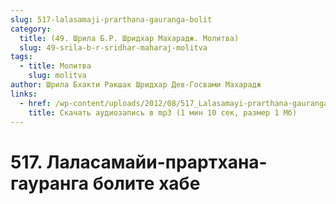 ```yaml
---
slug: 517-lalasamaji-prarthana-gauranga-bolit
category:
  title: (49. Шрила Б.Р. Шридхар Махарадж. Молитва)
  slug: 49-srila-b-r-sridhar-maharaj-molitva
tags:
  - title: Молитва
    slug: molitva
author: Шрила Бхакти Ракшак Шридхар Дев-Госвами Махарадж
links:
  - href: /wp-content/uploads/2012/08/517_Lalasamayi-prarthana-gauranga-bolite-habe.mp3
    title: Скачать аудиозапись в mp3 (1 мин 10 сек, размер 1 Мб)
---
```


# 517. Лаласамайи-прартхана-гауранга болите хабе

